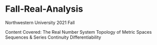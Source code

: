 # Fall-Real-Analysis
Northwestern University 2021 Fall

Content Covered:
    The Real Number System
    Topology of Metric Spaces
    Sequences & Series
    Continuity
    Differentiability